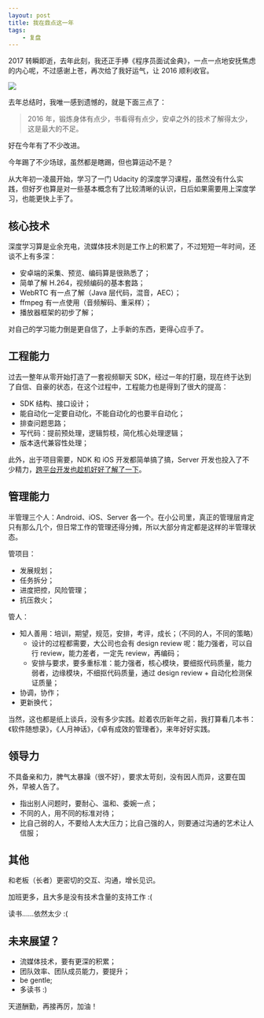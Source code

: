 ```yaml
---
layout: post
title: 我在鼎点这一年
tags:
    - 复盘
---
```


2017 转瞬即逝，去年此刻，我还正手捧《程序员面试金典》，一点一点地安抚焦虑的内心呢，不过感谢上苍，再次给了我好运气，让 2016 顺利收官。

![](https://imgs.piasy.com/2017-12-29-whats_up_at_the_end_of_2016.png)

去年总结时，我唯一感到遗憾的，就是下面三点了：

> 2016 年，锻炼身体有点少，书看得有点少，安卓之外的技术了解得太少，这是最大的不足。

好在今年有了不少改进。

今年踢了不少场球，虽然都是瞎踢，但也算运动不是？

从大年初一凌晨开始，学习了一门 Udacity 的深度学习课程，虽然没有什么实践，但好歹也算是对一些基本概念有了比较清晰的认识，日后如果需要用上深度学习，也能更快上手了。

## 核心技术

深度学习算是业余充电，流媒体技术则是工作上的积累了，不过短短一年时间，还谈不上有多深：

+ 安卓端的采集、预览、编码算是很熟悉了；
+ 简单了解 H.264，视频编码的基本套路；
+ WebRTC 有一点了解（Java 层代码，混音，AEC）；
+ ffmpeg 有一点使用（音频解码、重采样）；
+ 播放器框架的初步了解；

对自己的学习能力倒是更自信了，上手新的东西，更得心应手了。

## 工程能力

过去一整年从零开始打造了一套视频聊天 SDK，经过一年的打磨，现在终于达到了自信、自豪的状态，在这个过程中，工程能力也是得到了很大的提高：

+ SDK 结构、接口设计；
+ 能自动化一定要自动化，不能自动化的也要半自动化；
+ 排查问题思路；
+ 写代码：提前预处理，逻辑剪枝，简化核心处理逻辑；
+ 版本迭代兼容性处理；

此外，出于项目需要，NDK 和 iOS 开发都简单搞了搞，Server 开发也投入了不少精力，[跨平台开发也趁机好好了解了一下](/2017/12/16/Mobile-Client-Cross-Platform-Development/)。

## 管理能力

半管理三个人：Android、iOS、Server 各一个。在小公司里，真正的管理层肯定只有那么几个，但日常工作的管理还得分摊，所以大部分肯定都是这样的半管理状态。

管项目：

+ 发展规划；
+ 任务拆分；
+ 进度把控，风险管理；
+ 抗压救火；

管人：

+ 知人善用：培训，期望，规范，安排，考评，成长；（不同的人，不同的策略）
  - 设计的过程都需要，大公司也会有 design review 呢：能力强者，可以自行 review，能力差者，一定先 review，再编码；
  - 安排与要求，要多重标准：能力强者，核心模块，要细抠代码质量，能力弱者，边缘模块，不细抠代码质量，通过 design review + 自动化检测保证质量；
+ 协调，协作；
+ 更新换代；

当然，这也都是纸上谈兵，没有多少实践。趁着农历新年之前，我打算看几本书：《软件随想录》，《人月神话》，《卓有成效的管理者》，来年好好实践。

## 领导力

不具备亲和力，脾气太暴躁（很不好），要求太苛刻，没有因人而异，这要在国外，早被人告了。

+ 指出别人问题时，要耐心、温和、委婉一点；
+ 不同的人，用不同的标准对待；
+ 比自己弱的人，不要给人太大压力；比自己强的人，则要通过沟通的艺术让人信服；

## 其他

和老板（长者）更密切的交互、沟通，增长见识。

加班更多，且大多是没有技术含量的支持工作 :(

读书……依然太少 :(

## 未来展望？

+ 流媒体技术，要有更深的积累；
+ 团队效率、团队成员能力，要提升；
+ be gentle;
+ 多读书 :)

天道酬勤，再接再厉，加油！
